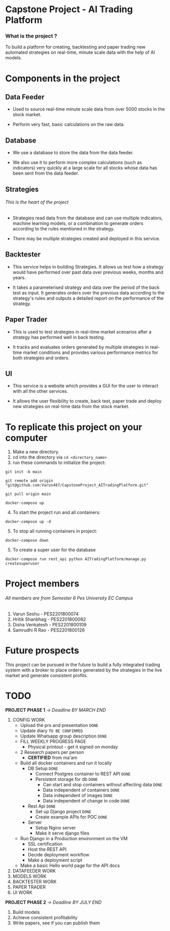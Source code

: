 # Capstone Project - AI Trading Platform

### What is the project ?

To build a platform for creating, backtesting and paper trading new automated strategies on real-time, minute scale data with the help of AI models.

# Components in the project

## Data Feeder

* Used to source real-time minute scale data from over 5000 stocks in the stock market.

* Perform very fast, basic calculations on the raw data.

## Database

* We use a database to store the data from the data feeder. 

* We also use it to perform more complex calculations (such as indicators) very quickly at a large scale for all stocks whose data has been sent from the data feeder.

## Strategies
###### This is the heart of the project

* Strategies read data from the database and can use multiple indicators, machine learning models, or a combination to generate orders according to the rules mentioned in the strategy.

* There may be multiple strategies created and deployed in this service.

## Backtester

* This service helps in building Strategies. It allows us test how a strategy would have performed over past data over previous weeks, months and years.

* It takes a parameterised strategy and data over the period of the back test as input. It generates orders over the previous data according to the strategy's rules and outputs a detailed report on the performance of the strategy.

## Paper Trader

* This is used to test strategies in real-time market scenarios after a strategy has performed well in back testing.

* It tracks and evaluates orders generated by multiple strategies in real-time market conditions and provides various performance metrics for both strategies and orders.

## UI

* This service is a website which provides a GUI for the user to interact with all the other services.

* It allows the user flexibility to create, back test, paper trade and deploy new strategies on real-time data from the stock market.


# To replicate this project on your computer

1. Make a new directory.
2. cd into the directory via `cd <directory_name>` 
3. run these commands to initialize the project: 
```
git init -b main

git remote add origin "git@github.com:Varun487/CapstoneProject_AITradingPlatform.git"

git pull origin main

docker-compose up
```
4. To start the project run and all containers:
```
docker-compose up -d
```
5. To stop all running containers in project:
```
docker-compose down
```
5. To create a super user for the database
```
docker-compose run rest_api python AITradingPlatform/manage.py createsuperuser
```

# Project members
###### All members are from Semester 6 Pes University EC Campus
1. Varun Seshu - PES2201800074
2. Hritik Shanbhag - PES2201800082
3. Disha Venkatesh - PES2201800109
4. Samrudhi R Rao - PES2201800126

# Future prospects

This project can be pursued in the future to build a fully integrated trading system with a broker to place orders generated by the strategies in the live market and generate consistent profits.

# TODO
__PROJECT PHASE 1__ *-> Deadline BY MARCH END* 
1. CONFIG WORK
   - Upload the prs and presentation `DONE`
   - Update diary `TO BE CONFIRMED`
   - Update Whatsapp group description `DONE`
   - FILL WEEKLY PROGRESS PAGE
        - Physical printout - get it signed on monday
   - 2 Research papers per person 
     - __CERTIFIED__ from ma'am
   - Build all docker containers and run it locally
        - DB Setup `DONE`
            - Connect Postgres container to REST API `DONE`
            - Persistent storage for db `DONE`
                - Can start and stop containers without affecting data `DONE`
                - Data independent of containers `DONE`
                - Data independent of images `DONE`
                - Data independent of change in code `DONE`
        - Rest Api `DONE`
            - Set up Django project `DONE`
            - Create example APIs for POC `DONE`
        - Server
            - Setup Nginx server
            - Make it serve django files
   - Run Django in a Production environment on the VM 
        - SSL certification
        - Host the REST API
        - Decide deployment workflow
        - Make a deployment script
   - Make a basic Hello world page for the API docs 
2. DATAFEEDER WORK
3. MODELS WORK
4. BACKTESTER WORK
5. PAPER TRADER
6. UI WORK

__PROJECT PHASE 2__ *-> Deadline BY JULY END* 
1. Build models
2. Achieve consistent profitability
3. Write papers, see if you can publish them
